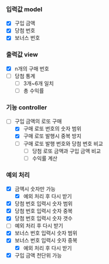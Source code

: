 ### 입력값 model
- [x] 구입 금액
- [x] 당첨 번호
- [x] 보너스 번호

### 출력값 view
- [x] n개의 구매 번호
- [ ] 당첨 통계
  - [ ] 3개~6개 일치
  - [ ] 총 수익률

### 기능 controller
- [ ] 구입 금액의 로또 구매
  - [x] 구매 로또 번호의 숫자 범위
  - [x] 구매 로또 발행시 중복 방지
  - [ ] 구매 로또 발행 번호와 당첨 번호 비교
      - [ ] 당첨 로또 금액과 구입 금액 비교
      - [ ] 수익률 계산

### 예외 처리
- [x] 금액시 숫자만 가능
  - [x] 예외 처리 후 다시 받기
- [x] 당첨 번호 입력시 숫자 범위
- [x] 당첨 번호 입력시 숫자 중복
- [x] 당첨 번호 입력시 숫자 갯수
-  [ ] 예외 처리 후 다시 받기
- [x] 보너스 번호 입력시 숫자 범위
- [x] 보너스 번호 입력시 숫자 중복
  - [x] 예외 처리 후 다시 받기
- [x] 구입 금액 천단위 가능